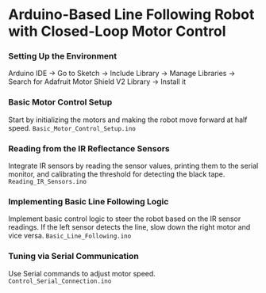 # Arduino-Based Line Following Robot with Closed-Loop Motor Control

### Setting Up the Environment
Arduino IDE -> Go to Sketch -> Include Library -> Manage Libraries -> Search for Adafruit Motor Shield V2 Library -> Install it


### Basic Motor Control Setup
Start by initializing the motors and making the robot move forward at half speed.
`Basic_Motor_Control_Setup.ino`


### Reading from the IR Reflectance Sensors
Integrate IR sensors by reading the sensor values, printing them to the serial monitor, and calibrating the threshold for detecting the black tape.
`Reading_IR_Sensors.ino`


### Implementing Basic Line Following Logic
Implement basic control logic to steer the robot based on the IR sensor readings. If the left sensor detects the line, slow down the right motor and vice versa.
`Basic_Line_Following.ino`

### Tuning via Serial Communication
Use Serial commands to adjust motor speed.
`Control_Serial_Connection.ino`